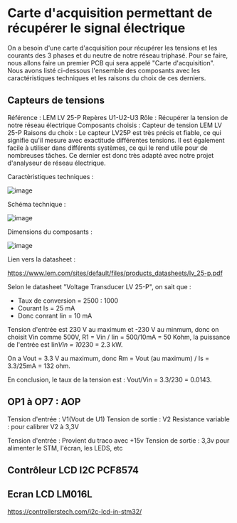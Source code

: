 # Carte d'acquisition permettant de récupérer le signal électrique

On a besoin d'une carte d'acquisition pour récupérer les tensions et les courants des 3 phases et du neutre de notre réseau triphasé. Pour se faire, nous allons faire un premier PCB qui sera appelé "Carte d'acquisition".
Nous avons listé ci-dessous l'ensemble des composants avec les caractéristiques techniques et les raisons du choix de ces derniers.

## Capteurs de tensions 
Référence : LEM LV 25-P 
Repères U1-U2-U3 
Rôle : Récupérer la tension de notre réseau électrique 
Composants choisis : Capteur de tension LEM LV 25-P
Raisons du choix : Le capteur LV25P est très précis et fiable, ce qui signifie qu'il mesure avec exactitude différentes tensions. Il est également facile à utiliser dans différents systèmes, ce qui le rend utile pour de nombreuses tâches. Ce dernier est donc très adapté avec notre projet d'analyseur de réseau électrique.


Caractèristiques techniques : 

![image](https://github.com/jsain78480/2324_Projet3DN_AnalyseurQualiteReseauElectrique/assets/144773577/42ebae67-2afa-42fd-a535-9975a1017a0a)

Schéma technique : 

![image](https://github.com/jsain78480/2324_Projet3DN_AnalyseurQualiteReseauElectrique/assets/144773577/8e5cee4c-4cc5-4115-b8be-255dfef610d6)

Dimensions du composants : 

![image](https://github.com/jsain78480/2324_Projet3DN_AnalyseurQualiteReseauElectrique/assets/144773577/c5bfaf82-d1ab-4d2a-9cc7-1e17e006b54c)

Lien vers la datasheet : 

https://www.lem.com/sites/default/files/products_datasheets/lv_25-p.pdf 

Selon le datasheet "Voltage Transducer LV 25-P", on sait que :
 - Taux de conversion = 2500 : 1000
 - Courant Is = 25 mA
 - Donc conrant Iin = 10 mA

Tension d'entrée est 230 V au maximum et -230 V au minmum, donc on choisit Vin comme 500V, R1 = Vin  / Iin = 500/10mA = 50 Kohm, la puissance de l'entrée est Iin*Vin = 10*230 = 2.3 kW.

On a Vout = 3.3 V au maximum, donc Rm = Vout (au maximum) / Is = 3.3/25mA = 132 ohm.

En conclusion, le taux de la tension est : Vout/Vin = 3.3/230 = 0.0143.  

## OP1 à OP7 : AOP
Tension d'entrée : V1(Vout de U1)
Tension de sortie : V2
Resistance variable : pour calibrer V2 à 3,3V  


Tension d'entrée : Provient du traco avec +15v
Tension de sortie : 3,3v pour alimenter le STM, l'écran, les LEDS, etc

## Contrôleur LCD I2C PCF8574 

## Ecran LCD LM016L

https://controllerstech.com/i2c-lcd-in-stm32/


